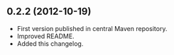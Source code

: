 ## 0.2.2 (2012-10-19)

  - First version published in central Maven repository.
  - Improved README.
  - Added this changelog.
